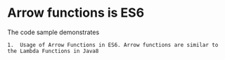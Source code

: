 # Arrow functions is ES6

The code sample demonstrates 
	
	1.  Usage of Arrow Functions in ES6. Arrow functions are similar to the Lambda Functions in Java8